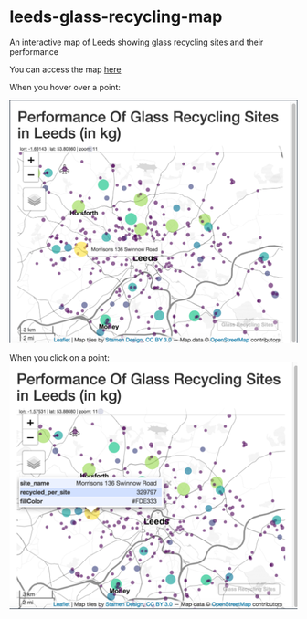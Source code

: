 # leeds-glass-recycling-map
An interactive map of Leeds showing glass recycling sites and their performance

You can access the map [here](https://clara-laurent.shinyapps.io/Leeds_glass/)

When you hover over a point:

![screenshot showing label on hover](https://github.com/clarahlaurent/leeds-glass-recycling-map/blob/main/Leeds_map_on_hover.png?raw=true)

When you click on a point:
![screenshot showing popup on click](https://github.com/clarahlaurent/leeds-glass-recycling-map/blob/main/Leeds_map_on_click.png?raw=true)
